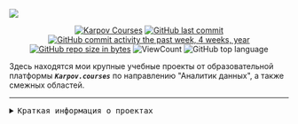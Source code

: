 ![](https://user-images.githubusercontent.com/100243761/179005624-ec4c5578-555c-4cf0-aeae-3e1fd8216556.png)

<div id="badges" align="center">

[![Karpov Courses](https://img.shields.io/badge/website-karpov.courses-red)](https://karpov.courses/) 
[![GitHub last commit](https://img.shields.io/github/last-commit/IvanoVladimir/karpov_courses.svg)](https://github.com/IvanoVladimir/karpov_courses) 
[![GitHub commit activity the past week, 4 weeks, year](https://img.shields.io/github/commit-activity/y/IvanoVladimir/karpov_courses.svg)](https://github.com/IvanoVladimir/karpov_courses) 
[![GitHub repo size in bytes](https://img.shields.io/github/repo-size/IvanoVladimir/karpov_courses.svg)](https://github.com/IvanoVladimir/karpov_courses)
![ViewCount](https://views.whatilearened.today/views/github/IvanoVladimir/karpov_courses.svg?cache=remove)
![GitHub top language](https://img.shields.io/github/languages/top/IvanoVladimir/karpov_courses.svg?style=flat)

</div>

Здесь находятся мои крупные учебные проекты от образовательной платформы ***`Karpov.courses`*** по направлению "Аналитик данных", а также смежных областей.

---

<details>
<summary> <kbd>Краткая информация о проектах</kbd> </summary><br>

***Название*** | ***Описание***| ***Стек***
:-:|:-:|:-: 
[E-commerce](https://github.com/IvanoVladimir/karpov_courses/tree/main/Interim_Project 'Ссылка на проект')| Предварительное исследование данных о совершенных покупках пользователей, решения и ответы на ряд вопросов | Python – pandas, seaborn, matplotlib, numpy, datetime; Jupyter Notebook.
[Mobile games](https://github.com/IvanoVladimir/karpov_courses/tree/main/Interim_Project 'Ссылка на проект')| Предварительное исследование данных о совершенных покупках пользователей, решения и ответы на ряд вопросов | Python – pandas, seaborn, os, pingouin, requests, datetime, scipy, urllib; Jupyter Notebook.


</details>

